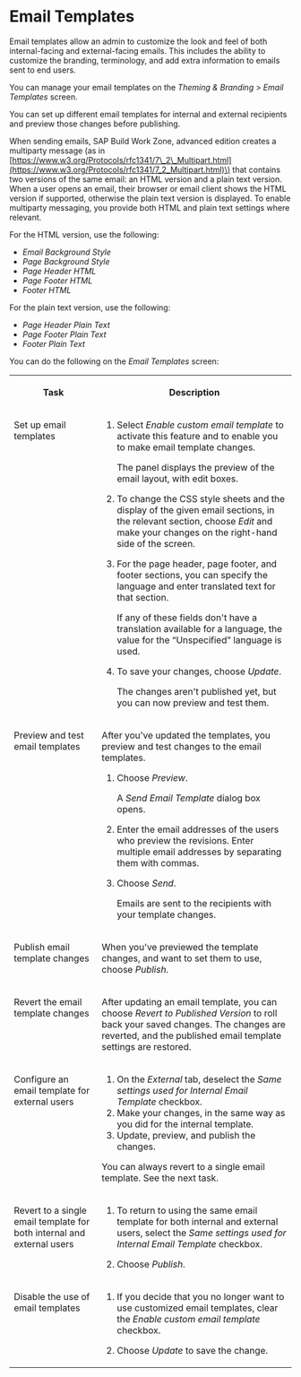 <!-- loiob998d917712942efb566bf00cfe23475 -->

# Email Templates

Email templates allow an admin to customize the look and feel of both internal-facing and external-facing emails. This includes the ability to customize the branding, terminology, and add extra information to emails sent to end users.

You can manage your email templates on the *Theming & Branding* \> *Email Templates* screen.

You can set up different email templates for internal and external recipients and preview those changes before publishing.

When sending emails, SAP Build Work Zone, advanced edition creates a multiparty message \(as in [https://www.w3.org/Protocols/rfc1341/7\_2\_Multipart.html](https://www.w3.org/Protocols/rfc1341/7_2_Multipart.html)\) that contains two versions of the same email: an HTML version and a plain text version. When a user opens an email, their browser or email client shows the HTML version if supported, otherwise the plain text version is displayed. To enable multiparty messaging, you provide both HTML and plain text settings where relevant.

For the HTML version, use the following:

-   *Email Background Style*
-   *Page Background Style*
-   *Page Header HTML*
-   *Page Footer HTML*
-   *Footer HTML*

For the plain text version, use the following:

-   *Page Header Plain Text*
-   *Page Footer Plain Text*
-   *Footer Plain Text*

You can do the following on the *Email Templates* screen:


<table>
<tr>
<th valign="top">

Task



</th>
<th valign="top">

Description



</th>
</tr>
<tr>
<td valign="top">

Set up email templates



</td>
<td valign="top">

1.  Select *Enable custom email template* to activate this feature and to enable you to make email template changes.

    The panel displays the preview of the email layout, with edit boxes.

2.  To change the CSS style sheets and the display of the given email sections, in the relevant section, choose *Edit* and make your changes on the right-hand side of the screen.
3.  For the page header, page footer, and footer sections, you can specify the language and enter translated text for that section.

    If any of these fields don't have a translation available for a language, the value for the “Unspecified” language is used.

4.  To save your changes, choose *Update*.

    The changes aren't published yet, but you can now preview and test them.




</td>
</tr>
<tr>
<td valign="top">

Preview and test email templates



</td>
<td valign="top">

After you've updated the templates, you preview and test changes to the email templates.

1.  Choose *Preview*.

    A *Send Email Template* dialog box opens.

2.  Enter the email addresses of the users who preview the revisions. Enter multiple email addresses by separating them with commas.
3.  Choose *Send*.

    Emails are sent to the recipients with your template changes.




</td>
</tr>
<tr>
<td valign="top">

Publish email template changes



</td>
<td valign="top">

When you've previewed the template changes, and want to set them to use, choose *Publish*.



</td>
</tr>
<tr>
<td valign="top">

Revert the email template changes



</td>
<td valign="top">

After updating an email template, you can choose *Revert to Published Version* to roll back your saved changes. The changes are reverted, and the published email template settings are restored.



</td>
</tr>
<tr>
<td valign="top">

Configure an email template for external users



</td>
<td valign="top">

1.  On the *External* tab, deselect the *Same settings used for Internal Email Template* checkbox.
2.  Make your changes, in the same way as you did for the internal template.
3.  Update, preview, and publish the changes.

You can always revert to a single email template. See the next task.



</td>
</tr>
<tr>
<td valign="top">

Revert to a single email template for both internal and external users



</td>
<td valign="top">

1.  To return to using the same email template for both internal and external users, select the *Same settings used for Internal Email Template* checkbox.

2.  Choose *Publish*.




</td>
</tr>
<tr>
<td valign="top">

Disable the use of email templates



</td>
<td valign="top">

1.  If you decide that you no longer want to use customized email templates, clear the *Enable custom email template* checkbox.

2.  Choose *Update* to save the change.




</td>
</tr>
</table>

